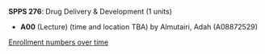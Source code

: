 **SPPS 276**: Drug Delivery & Development (1 units)

- **A00** (Lecture) (time and location TBA) by Almutairi, Adah (A08872529)

[Enrollment numbers over time](./SPPS276.tsv)
